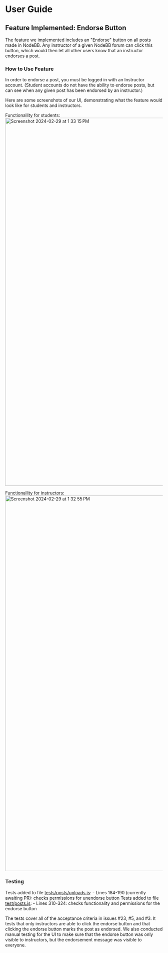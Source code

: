 # User Guide

## Feature Implemented: Endorse Button

The feature we implemented includes an "Endorse" button on all posts made in NodeBB. Any instructor of a given NodeBB forum can click this button, which would then let all other users know that an instructor endorses a post. 

### How to Use Feature

In order to endorse a post, you must be logged in with an Instructor account. (Student accounts do not have the ability to endorse posts, but can see when any given post has been endorsed by an instructor.)

Here are some screenshots of our UI, demonstrating what the feature would look like for students and instructors.

Functionallity for students:
<img width="1172" alt="Screenshot 2024-02-29 at 1 33 15 PM" src="https://github.com/CMU-313/spring24-nodebb-git-goons/assets/42014313/1bcf8c18-46c9-43a0-9ee9-464f2de8635b">

Functionallity for instructors:
<img width="1196" alt="Screenshot 2024-02-29 at 1 32 55 PM" src="https://github.com/CMU-313/spring24-nodebb-git-goons/assets/42014313/d339a270-bd57-4bbc-a573-9ee2817e2ec7">

### Testing 

Tests added to file [tests/posts/uploads.js](spring24-nodebb-git-goons/tests/posts/uploads.js): 
    - Lines 184-190 (currently awaiting PR): checks permissions for unendorse button
Tests added to file [test/posts.js](spring24-nodebb-git-goons/tests/posts.js):
    - Lines 310-324: checks functionality and permissions for the endorse button

The tests cover all of the acceptance criteria in issues #23, #5, and #3. It tests that only instructors are able to click the endorse button and that clicking the endorse button marks the post as endorsed. We also conducted manual testing for the UI to make sure that the endorse button was only visible to instructors, but the endorsement message was visible to everyone. 
